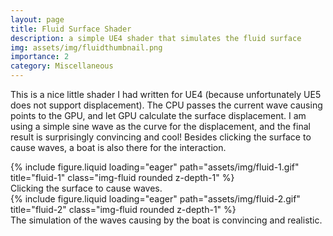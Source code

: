 ```yaml
---
layout: page
title: Fluid Surface Shader
description: a simple UE4 shader that simulates the fluid surface
img: assets/img/fluidthumbnail.png
importance: 2
category: Miscellaneous
---
```


This is a nice little shader I had written for UE4 (because unfortunately UE5 does not support displacement). The CPU passes the current wave causing points to the GPU, and let GPU calculate the surface displacement. I am using a simple sine wave as the curve for the displacement, and the final result is surprisingly convincing and cool! Besides clicking the surface to cause waves, a boat is also there for the interaction.

<div class="row">
    <div class="col-sm mt-3 mt-md-0">
        {% include figure.liquid loading="eager" path="assets/img/fluid-1.gif" title="fluid-1" class="img-fluid rounded z-depth-1" %}
    </div>
</div>
<div class="caption">
    Clicking the surface to cause waves.
</div>

<div class="row">
    <div class="col-sm mt-3 mt-md-0">
        {% include figure.liquid loading="eager" path="assets/img/fluid-2.gif" title="fluid-2" class="img-fluid rounded z-depth-1" %}
    </div>
</div>
<div class="caption">
    The simulation of the waves causing by the boat is convincing and realistic.
</div>